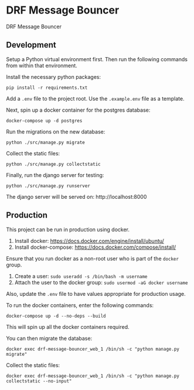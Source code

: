 # DRF Message Bouncer

DRF Message Bouncer

## Development

Setup a Python virtual environment first. Then run the following commands from within that environment.

Install the necessary python packages:

```shell
pip install -r requirements.txt
```

Add a `.env` file to the project root. Use the `.example.env` file as a template.

Next, spin up a docker container for the postgres database:

```shell
docker-compose up -d postgres
```

Run the migrations on the new database:

```shell
python ./src/manage.py migrate
```

Collect the static files:

```shell
python ./src/manage.py collectstatic
```

Finally, run the django server for testing:

```shell
python ./src/manage.py runserver
```

The django server will be served on: http://localhost:8000

## Production

This project can be run in production using docker.

1. Install docker: https://docs.docker.com/engine/install/ubuntu/
2. Install docker-compose: https://docs.docker.com/compose/install/

Ensure that you run docker as a non-root user who is part of the `docker` group.

1. Create a user: `sudo useradd -s /bin/bash -m username`
2. Attach the user to the docker group: `sudo usermod -aG docker username`

Also, update the `.env` file to have values appropriate for production usage. 

To run the docker containers, enter the following commands:

```shell
docker-compose up -d --no-deps --build
```

This will spin up all the docker containers required.

You can then migrate the database:

```shell
docker exec drf-message-bouncer_web_1 /bin/sh -c "python manage.py migrate"
```

Collect the static files:

```shell
docker exec drf-message-bouncer_web_1 /bin/sh -c "python manage.py collectstatic --no-input"
```
